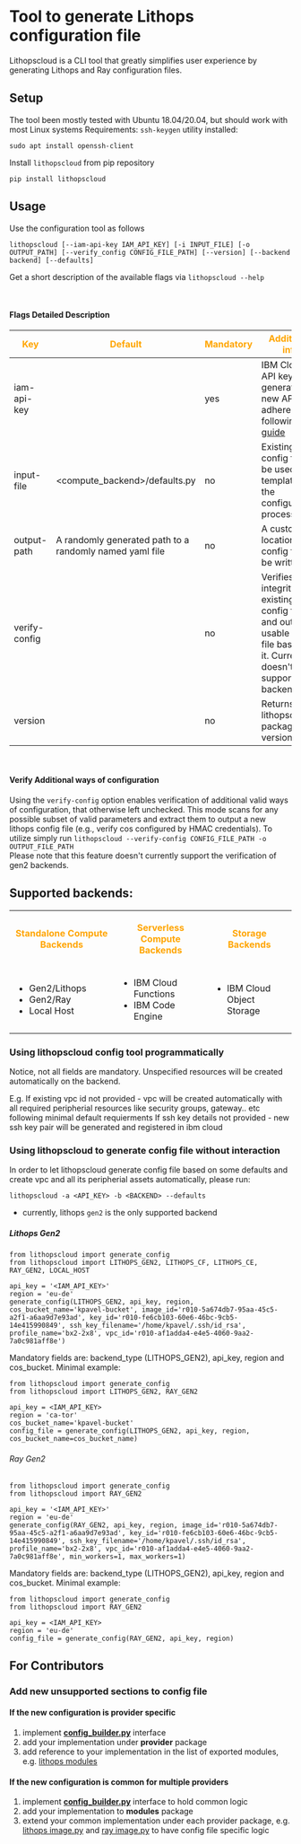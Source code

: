 # Tool to generate Lithops configuration file

Lithopscloud is a CLI tool that greatly simplifies user experience by generating Lithops and Ray configuration files.

## Setup

The tool been mostly tested with Ubuntu 18.04/20.04, but should work with most Linux systems
Requirements: `ssh-keygen` utility installed:
```
sudo apt install openssh-client
```

Install `lithopscloud` from pip repository

```
pip install lithopscloud
```

## Usage
Use the configuration tool as follows

```
lithopscloud [--iam-api-key IAM_API_KEY] [-i INPUT_FILE] [-o OUTPUT_PATH] [--verify_config CONFIG_FILE_PATH] [--version] [--backend backend] [--defaults] 
```
Get a short description of the available flags via ```lithopscloud --help```

<br/>

#### Flags Detailed Description

<!--- <img width=125/> is used in the following table to create spacing --->
 |<span style="color:orange">Key|<span style="color:orange">Default|<span style="color:orange">Mandatory|<span style="color:orange">Additional info|
 |---|---|---|---|
 | iam-api-key   | |yes|IBM Cloud API key. To generate a new API Key, adhere to the following [guide](https://www.ibm.com/docs/en/spectrumvirtualizecl/8.1.3?topic=installing-creating-api-key)
 | input-file    |<compute_backend>/defaults.py| no | Existing config file to be used as a template in the configuration process |
 | output-path   |A randomly generated path to a randomly named yaml file | no |A custom location the config file will be written to |
 | verify-config <img width=125/>| | no |Verifies the integrity of an existing config file and outputs a usable config file based on it. Currently doesn't support gen2 backends. 
 | version       | | no |Returns lithopscloud's package version|

<br/>

#### Verify Additional ways of configuration
Using the ```verify-config``` option enables verification of additional valid ways of configuration, that otherwise 
left unchecked. This mode scans for any possible subset of valid parameters and extract them to output a new 
lithops config file (e.g., verify cos configured by HMAC credentials).
To utilize simply run ```lithopscloud --verify-config CONFIG_FILE_PATH -o OUTPUT_FILE_PATH```
<br/> Please note that this feature doesn't currently support the verification of gen2 backends. 

## Supported backends:
<table>
<tr>
<th align="center">
<p>
<span style="color:orange">Standalone Compute Backends</span> 
</p>
</th>
<th align="center">

<p>
<span style="color:orange">Serverless Compute Backends</span> 
</p>
</th>
<th align="center">
<p>
<span style="color:orange">Storage Backends</span> 
</p>
</th>
</tr>
<tr>
<td>

- Gen2/Lithops
- Gen2/Ray
- Local Host

</td>
<td>

- IBM Cloud Functions
- IBM Code Engine
</td>
<td>

- IBM Cloud Object Storage

</td>
</tr>
</table>

### Using lithopscloud config tool programmatically
Notice, not all fields are mandatory. Unspecified resources will be created automatically on the backend.

E.g.
If existing vpc id not provided - vpc will be created automatically with all required peripherial resources like security groups, gateway.. etc following minimal default requierments
If ssh key details not provided - new ssh key pair will be generated and registered in ibm cloud

### Using lithopscloud to generate config file without interaction
In order to let lithopscloud generate config file based on some defaults and create vpc and all its peripherial assets automatically, please run:

```
lithopscloud -a <API_KEY> -b <BACKEND> --defaults
```

* currently, lithops `gen2` is the only supported backend

##### Lithops Gen2
```
from lithopscloud import generate_config
from lithopscloud import LITHOPS_GEN2, LITHOPS_CF, LITHOPS_CE, RAY_GEN2, LOCAL_HOST

api_key = '<IAM_API_KEY>'
region = 'eu-de'
generate_config(LITHOPS_GEN2, api_key, region, cos_bucket_name='kpavel-bucket', image_id='r010-5a674db7-95aa-45c5-a2f1-a6aa9d7e93ad', key_id='r010-fe6cb103-60e6-46bc-9cb5-14e415990849', ssh_key_filename='/home/kpavel/.ssh/id_rsa', profile_name='bx2-2x8', vpc_id='r010-af1adda4-e4e5-4060-9aa2-7a0c981aff8e')

```

Mandatory fields are: backend_type (LITHOPS_GEN2), api_key, region and cos_bucket.
Minimal example:

```
from lithopscloud import generate_config
from lithopscloud import LITHOPS_GEN2, RAY_GEN2

api_key = <IAM_API_KEY>
region = 'ca-tor'
cos_bucket_name='kpavel-bucket'
config_file = generate_config(LITHOPS_GEN2, api_key, region, cos_bucket_name=cos_bucket_name)
```

###### Ray Gen2
```
from lithopscloud import generate_config
from lithopscloud import RAY_GEN2

api_key = '<IAM_API_KEY>'
region = 'eu-de'
generate_config(RAY_GEN2, api_key, region, image_id='r010-5a674db7-95aa-45c5-a2f1-a6aa9d7e93ad', key_id='r010-fe6cb103-60e6-46bc-9cb5-14e415990849', ssh_key_filename='/home/kpavel/.ssh/id_rsa', profile_name='bx2-2x8', vpc_id='r010-af1adda4-e4e5-4060-9aa2-7a0c981aff8e', min_workers=1, max_workers=1)
```

Mandatory fields are: backend_type (LITHOPS_GEN2), api_key, region and cos_bucket.
Minimal example:

```
from lithopscloud import generate_config
from lithopscloud import RAY_GEN2

api_key = <IAM_API_KEY>
region = 'eu-de'
config_file = generate_config(RAY_GEN2, api_key, region)
```

## For Contributors

### Add new unsupported sections to config file

#### If the new configuration is provider specific

1. implement [__config_builder.py__](src/lithopscloud/modules/config_builder.py) interface
2. add your implementation under __provider__ package
3. add reference to your implementation in the list of exported modules, e.g. [lithops modules](src/lithopscloud/modules/lithops/__init__.py__)


#### If the new configuration is common for multiple providers

1. implement [__config_builder.py__](src/lithopscloud/modules/config_builder.py) interface to hold common logic
2. add your implementation to __modules__ package
3. extend your common implementation under each provider package, e.g. [lithops image.py](src/lithopscloud/modules/lithops/image.py) and [ray image.py](src/lithopscloud/modules/ray/image.py) to have config file specific logic
